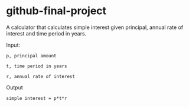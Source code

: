 # github-final-project
A calculator that calculates simple interest given principal, annual rate of interest and time period in years.

Input:

    p, principal amount

    t, time period in years

    r, annual rate of interest

Output

    simple interest = p*t*r
